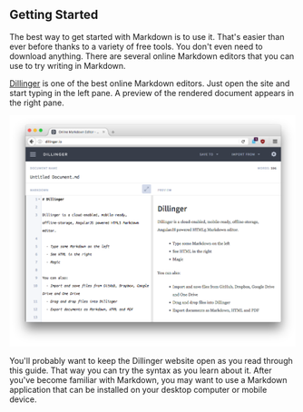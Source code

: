 ## Getting Started

The best way to get started with Markdown is to use it. That's easier than ever before thanks to a variety of free tools. You don't even need to download anything. There are several online Markdown editors that you can use to try writing in Markdown.

[Dillinger](http://dillinger.io/) is one of the best online Markdown editors. Just open the site and start typing in the left pane. A preview of the rendered document appears in the right pane.

![Dillinger Markdown editor](/assets/images/dillinger.png)

You'll probably want to keep the Dillinger website open as you read through this guide. That way you can try the syntax as you learn about it. After you've become familiar with Markdown, you may want to use a Markdown application that can be installed on your desktop computer or mobile device.

